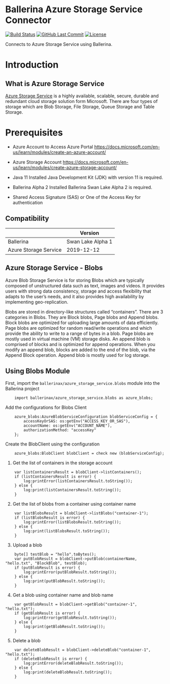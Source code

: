 
# Ballerina Azure Storage Service Connector

[![Build Status](https://github.com/ballerina-platform/module-ballerinax-azure-storage-service/workflows/CI/badge.svg)](https://github.com/ballerina-platform/module-ballerinax-azure-storage-service/actions?query=workflow%3ACI)
[![GitHub Last Commit](https://img.shields.io/github/last-commit/ballerina-platform/module-ballerinax-azure-storage-service.svg)](https://github.com/ballerina-platform/module-ballerinax-azure-storage-service/commits/master)
[![License](https://img.shields.io/badge/License-Apache%202.0-blue.svg)](https://opensource.org/licenses/Apache-2.0)

Connects to Azure Storage Service using Ballerina.

# Introduction

## What is Azure Storage Service

[Azure Storage Service](https://docs.microsoft.com/en-us/azure/storage/common/storage-introduction) is a highly 
available, scalable, secure, durable and redundant cloud storage solution form Microsoft. There are four types of 
storage which are Blob Storage, File Storage, Queue Storage and Table Storage.

# Prerequisites

* Azure Account to Access Azure Portal https://docs.microsoft.com/en-us/learn/modules/create-an-azure-account/

* Azure Storage Account https://docs.microsoft.com/en-us/learn/modules/create-azure-storage-account/

* Java 11 Installed
Java Development Kit (JDK) with version 11 is required.

* Ballerina Alpha 2 Installed
Ballerina Swan Lake Alpha 2 is required. 

* Shared Access Signature (SAS) or One of the Access Key for authentication


## Compatibility

|                      |  Version           |
|----------------------|------------------- |
| Ballerina            | Swan Lake Alpha 1  |
| Azure Storage Service|     2019-12-12     |


## Azure Storage Service - Blobs

Azure Blob Storage Service is for storing Blobs which are typically composed of unstructured data such as text, images 
and videos. It provides users with strong data consistency, storage and access flexibility that adapts to the user’s 
needs, and it also provides high availability by implementing geo-replication. 

Blobs are stored in directory-like structures called “containers”. There are 3 categories in Blobs. They are Block 
blobs, Page blobs and Append blobs. Block blobs are optimized for uploading large amounts of data efficiently. Page 
blobs are optimized for random read/write operations and which provide the ability to write to a range of bytes in a 
blob. Page blobs are mostly used in virtual machine (VM) storage disks. An append blob is comprised of blocks and is optimized for append operations. When you modify an append blob, blocks are added to the end of the blob, via the Append Block operation. Append blob is mostly used for log storage.



## Using Blobs Module

First, import the `ballerinax/azure_storage_service.blobs` module into the Ballerina project

```ballerina
    import ballerinax/azure_storage_service.blobs as azure_blobs;
```

Add the configurations for Blobs Client

```ballerina
    azure_blobs:AzureBlobServiceConfiguration blobServiceConfig = {
        accessKeyOrSAS: os:getEnv("ACCESS_KEY_OR_SAS"),
        accountName: os:getEnv("ACCOUNT_NAME"),
        authorizationMethod: "accessKey"
    };
```

Create the BlobClient using the configuration

```ballerina
    azure_blobs:BlobClient blobClient = check new (blobServiceConfig);
```

1. Get the list of containers in the storage account

```ballerina
    var listContainersResult = blobClient->listContainers();
    if (listContainersResult is error) {
        log:printError(listContainersResult.toString());
    } else {
        log:print(listContainersResult.toString());
    }
```

2. Get the list of blobs from a container using container name

```ballerina
    var listBlobsResult = blobClient->listBlobs("container-1");
    if (listBlobsResult is error) {
        log:printError(listBlobsResult.toString());
    } else {
        log:print(listBlobsResult.toString());
    }
```

3. Upload a blob

```ballerina
    byte[] testBlob = "hello".toBytes();
    var putBlobResult = blobClient->putBlob(containerName, "hello.txt", "BlockBlob", testBlob);
    if (putBlobResult is error) {
        log:printError(putBlobResult.toString());
    } else {
        log:print(putBlobResult.toString());
    }
```

4. Get a blob using container name and blob name

```ballerina
    var getBlobResult = blobClient->getBlob("container-1", "hello.txt");
    if (getBlobResult is error) {
        log:printError(getBlobResult.toString());
    } else {
        log:print(getBlobResult.toString());
    }
```

5. Delete a blob

```ballerina
    var deleteBlobResult = blobClient->deleteBlob("container-1", "hello.txt");
    if (deleteBlobResult is error) {
        log:printError(deleteBlobResult.toString());
    } else {
        log:print(deleteBlobResult.toString());
    }
```
